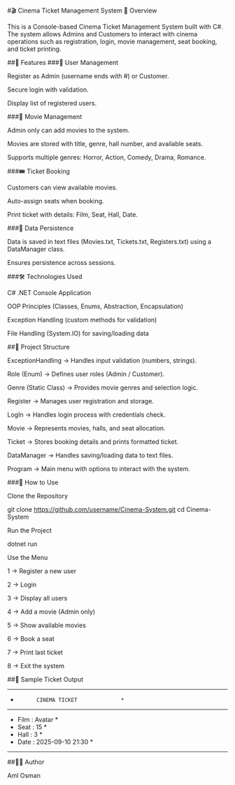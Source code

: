#🎬 Cinema Ticket Management System
📌 Overview

This is a Console-based Cinema Ticket Management System built with C#.
The system allows Admins and Customers to interact with cinema operations such as registration, login, movie management, seat booking, and ticket printing.

##🚀 Features
###👤 User Management

Register as Admin (username ends with #) or Customer.

Secure login with validation.

Display list of registered users.

###🎥 Movie Management

Admin only can add movies to the system.

Movies are stored with title, genre, hall number, and available seats.

Supports multiple genres: Horror, Action, Comedy, Drama, Romance.

###🎟️ Ticket Booking

Customers can view available movies.

Auto-assign seats when booking.

Print ticket with details: Film, Seat, Hall, Date.

###💾 Data Persistence

Data is saved in text files (Movies.txt, Tickets.txt, Registers.txt) using a DataManager class.

Ensures persistence across sessions.

###🛠️ Technologies Used

C# .NET Console Application

OOP Principles (Classes, Enums, Abstraction, Encapsulation)

Exception Handling (custom methods for validation)

File Handling (System.IO) for saving/loading data

##📂 Project Structure

ExceptionHandling → Handles input validation (numbers, strings).

Role (Enum) → Defines user roles (Admin / Customer).

Genre (Static Class) → Provides movie genres and selection logic.

Register → Manages user registration and storage.

LogIn → Handles login process with credentials check.

Movie → Represents movies, halls, and seat allocation.

Ticket → Stores booking details and prints formatted ticket.

DataManager → Handles saving/loading data to text files.

Program → Main menu with options to interact with the system.

###📖 How to Use

Clone the Repository

git clone https://github.com/username/Cinema-System.git
cd Cinema-System


Run the Project

dotnet run


Use the Menu

1 → Register a new user

2 → Login

3 → Display all users

4 → Add a movie (Admin only)

5 → Show available movies

6 → Book a seat

7 → Print last ticket

8 → Exit the system

##📸 Sample Ticket Output
****************************************
*           CINEMA TICKET              *
****************************************
* Film : Avatar                        *
* Seat : 15                            *
* Hall : 3                             *
* Date : 2025-09-10 21:30              *
****************************************

##👩‍💻 Author

Aml Osman
